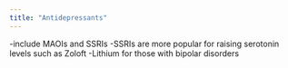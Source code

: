 ```yaml
---
title: "Antidepressants"
---
```

-include MAOIs and SSRIs
-SSRIs are more popular for raising serotonin levels such as Zoloft
-Lithium for those with bipolar disorders

